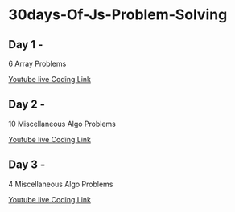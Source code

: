 # 30days-Of-Js-Problem-Solving

## Day 1 - 
6 Array Problems 

[Youtube live Coding Link](https://www.youtube.com/watch?v=R3NOxN_1y1A)

## Day 2 - 
10 Miscellaneous Algo Problems 

[Youtube live Coding Link](https://youtu.be/xpUMAFeWNGg)

## Day 3 - 
4 Miscellaneous Algo Problems 

[Youtube live Coding Link](https://youtu.be/gKuRuvO9x_I)


